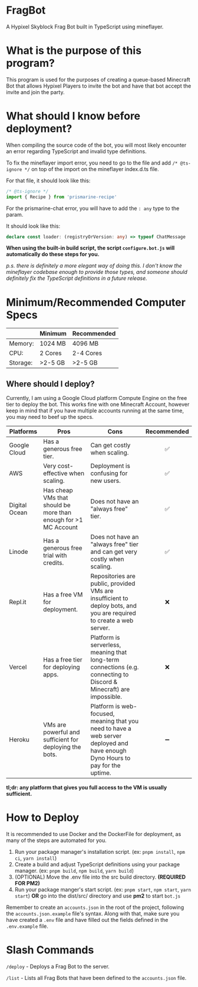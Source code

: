 # FragBot
A Hypixel Skyblock Frag Bot built in TypeScript using mineflayer.

# What is the purpose of this program?
This program is used for the purposes of creating a queue-based Minecraft Bot that allows Hypixel Players to invite the bot and have that bot accept the invite and join the party.

# What should I know before deployment?
When compiling the source code of the bot, you will most likely encounter an error regarding TypeScript and invalid type definitions.

To fix the mineflayer import error, you need to go to the file and add `/* @ts-ignore */` on top of the import on the mineflayer index.d.ts file.

For that file, it should look like this:
```ts
/* @ts-ignore */
import { Recipe } from 'prismarine-recipe'
```

For the prismarine-chat error, you will have to add the `: any` type to the param.

It should look like this:
```ts
declare const loader: (registryOrVersion: any) => typeof ChatMessage
```

**When using the built-in build script, the script `configure.bot.js` will automatically do these steps for you.**

*p.s. there is definitely a more elegant way of doing this. I don't know the mineflayer codebase enough to provide those types, and someone should definitely fix the TypeScript definitions in a future release.*

# Minimum/Recommended Computer Specs

|          | Minimum | Recommended |
|----------|---------|-------------|
| Memory:  | 1024 MB | 4096 MB     |
| CPU:     | 2 Cores | 2-4 Cores   |
| Storage: | >2-5 GB | >2-5 GB     |


## Where should I deploy?
Currently, I am using a Google Cloud platform Compute Engine on the free tier to deploy the bot. This works fine with one Minecraft Account, however keep in mind that if you have multiple accounts running at the same time, you may need to beef up the specs.

| Platforms     | Pros                                                            | Cons                                                                                                                           | Recommended |
|---------------|-----------------------------------------------------------------|--------------------------------------------------------------------------------------------------------------------------------|:-----------:|
| Google Cloud  | Has a generous free tier.                                       | Can get costly when scaling.                                                                                                   | ✅           |
| AWS           | Very cost-effective when scaling.                               | Deployment is confusing for new users.                                                                                         | ✅           |
| Digital Ocean | Has cheap VMs that should be more than enough for >1 MC Account | Does not have an "always free" tier.                                                                                           | ✅           |
| Linode        | Has a generous free trial with credits.                         | Does not have an "always free" tier and can get very costly when scaling.                                                      | ✅           |
| Repl.it       | Has a free VM for deployment.                                   | Repositories are public, provided VMs are insufficient to deploy bots, and you are required to create a web server.            | ❌           |
| Vercel        | Has a free tier for deploying apps.                             | Platform is serverless, meaning that long-term connections (e.g. connecting to Discord & Minecraft) are impossible.            | ❌           |
| Heroku        | VMs are powerful and sufficient for deploying the bots.         | Platform is web-focused, meaning that you need to have a web server deployed and have enough Dyno Hours to pay for the uptime. | ➖           |

**tl;dr: any platform that gives you full access to the VM is usually sufficient.**

# How to Deploy
It is recommended to use Docker and the DockerFile for deployment, as many of the steps are automated for you.

1. Run your package manager's installation script. (ex: `pnpm install`, `npm ci`, `yarn install`)
1. Create a build and adjust TypeScript definitions using your package manager. (ex: `pnpm build`, `npm build`, `yarn build`)
1. (OPTIONAL) Move the .env file into the src build directory. **(REQUIRED FOR PM2)**
1. Run your package manger's start script. (ex: `pnpm start`, `npm start`, `yarn start`) **OR** go into the dist/src/ directory and use **pm2** to start `bot.js`

Remember to create an `accounts.json` in the root of the project, following the `accounts.json.example` file's syntax. Along with that, make sure you have created a `.env` file and have filled out the fields defined in the `.env.example` file. 

# Slash Commands
`/deploy` - Deploys a Frag Bot to the server.

`/list` - Lists all Frag Bots that have been defined to the `accounts.json` file.